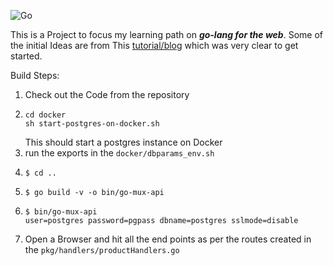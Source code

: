 ![Go](https://github.com/honnuanand/GoMuxPostgres/workflows/Go/badge.svg)


This is a Project to focus my learning path on ***go-lang for the web***. 
Some of the initial Ideas are from This [tutorial/blog](https://semaphoreci.com/community/tutorials/building-and-testing-a-rest-api-in-go-with-gorilla-mux-and-postgresql) which was very clear to get started.

Build Steps: 
1. Check out the Code from the repository
1. 
    ```
    cd docker
    sh start-postgres-on-docker.sh
    ```
    This should start a postgres instance on Docker
1. run the exports in the ```docker/dbparams_env.sh```    
1. 
    ```
    $ cd ..
    ```
1. 
    ```
    $ go build -v -o bin/go-mux-api
    ```
1. 
    ```
    $ bin/go-mux-api 
    user=postgres password=pgpass dbname=postgres sslmode=disable
    ```
1. Open a Browser and hit all the end points as per the routes created in the ```pkg/handlers/productHandlers.go```

